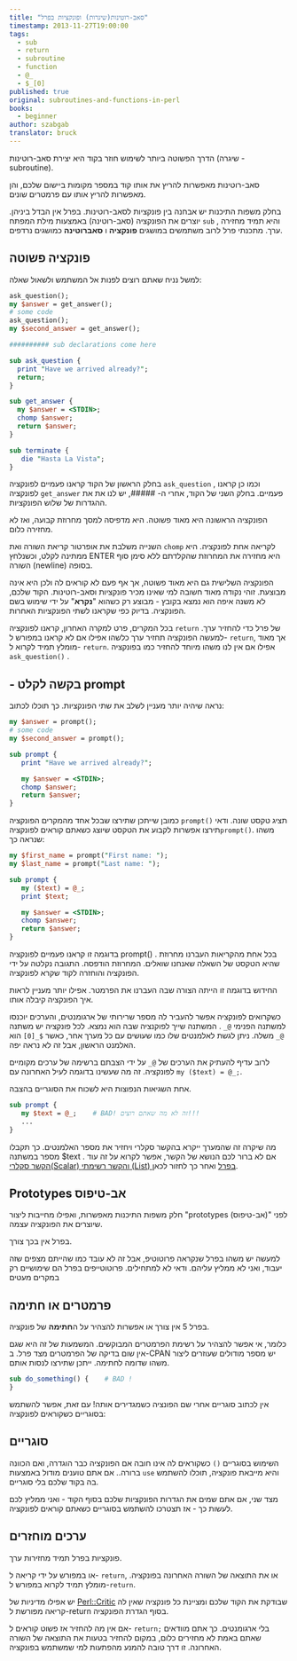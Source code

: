 ```yaml
---
title: "סאב-רוטינות(שיגרות) ופונקציות בפרל"
timestamp: 2013-11-27T19:00:00
tags:
  - sub
  - return
  - subroutine
  - function
  - @_
  - $_[0]
published: true
original: subroutines-and-functions-in-perl
books:
  - beginner
author: szabgab
translator: bruck
---
```



הדרך הפשוטה ביותר לשימוש חוזר בקוד היא יצירת סאב-רוטינות (שיגרה - subroutine).

סאב-רוטינות מאפשרות להריץ את אותו קוד במספר מקומות ביישום שלכם, והן מאפשרות להריץ אותו עם פרמטרים שונים.


בחלק משפות התיכנות יש אבחנה בין פונקציות לסאב-רוטינות.
בפרל אין הבדל ביניהן. יוצרים את הפונקציה (סאב-רוטינה) באמצעות מילת המפתח `sub` ,
והיא תמיד מחזירה ערך. מתכנתי פרל לרוב משתמשים במושגים
<b>פונקציה</b> ו <b>סאברוטינה</b> כמושגים נרדפים.

## פונקציה פשוטה

למשל נניח שאתם רוצים לפנות אל המשתמש ולשאול שאלה:

```perl
ask_question();
my $answer = get_answer();
# some code
ask_question();
my $second_answer = get_answer();

########## sub declarations come here

sub ask_question {
  print "Have we arrived already?";
  return;
}

sub get_answer {
  my $answer = <STDIN>;
  chomp $answer;
  return $answer;
}

sub terminate {
   die "Hasta La Vista";
}
```

בחלק הראשון של הקוד קראנו פעמיים לפונקציה  `ask_question` ,
וכמו כן קראנו לפונקציה `get_answer` פעמיים. בחלק השני של הקוד, אחרי ה-
 #####, יש לנו את את ההגדרות של שלוש הפונקציות.

הפונקציה הראשונה היא מאוד פשוטה. היא מדפיסה למסך מחרוזת קבועה, ואז לא מחזירה כלום.

השנייה משלבת את אופרטור קריאת השורה ואת  `chomp` לקריאה אחת לפונקציה.
היא ממתינה לקלט, וכשנלחץ ENTER היא מחזירה את המחרוזת שהקלדתם ללא סימן סוף השורה (newline) בסופה.

הפונקציה השלישית גם היא מאוד פשוטה, אך אף פעם לא קוראים לה ולכן היא אינה מבוצעת. זוהי נקודה מאוד חשובה למי שאינו מכיר פונקציות וסאב-רוטינות. הקוד שלכם, לא משנה איפה הוא נמצא בקובץ - מבוצע רק כשהוא  "<b>נקרא</b>" על ידי שימוש בשם הפונקציה.
בדיוק כפי שקראנו לשתי הפונקציות האחרות.


בכל המקרים, פרט למקרה האחרון, קראנו לפונקציה `return` של פרל כדי להחזיר ערך. למעשה הפונקציה תחזיר ערך כלשהו אפילו אם לא קראנו במפורש ל- `return`, אך מאוד מומלץ תמיד לקרוא ל-
`return`. אפילו אם אין לנו משהו מיוחד להחזיר כמו בפונקציה `ask_question()` .

##  - בקשה לקלט prompt

נראה שיהיה יותר מעניין לשלב את שתי הפונקציות. כך תוכלו לכתוב:

```perl
my $answer = prompt();
# some code
my $second_answer = prompt();

sub prompt {
   print "Have we arrived already?";

   my $answer = <STDIN>;
   chomp $answer;
   return $answer;
}
```

כמובן שייתכן שתירצו שבכל אחד מהמקרים הפונקציה  `prompt()` תציג טקסט שונה.
 ודאי תירצו אפשרות לקבוע את הטקסט שיוצג כשאתם קוראים לפונקציה`prompt()`. משהו שנראה כך:

```perl
my $first_name = prompt("First name: ");
my $last_name = prompt("Last name: ");

sub prompt {
   my ($text) = @_;
   print $text;

   my $answer = <STDIN>;
   chomp $answer;
   return $answer;
}
```

בדוגמה זו קראנו פעמיים לפונקציה prompt() .
בכל אחת מהקריאות העברנו מחרוזת שהיא הטקסט של השאלה שאנחנו שואלים. המחרוזת הודפסה. התגובה נקלטה על ידי הפונקציה והוחזרה לקוד שקרא לפונקציה.

החידוש בדוגמה זו הייתה הצורה שבה העברנו את הפרמטר.
אפילו יותר מעניין לראות איך הפונקציה קיבלה אותו.

כשקרואים לפונקציה אפשר להעביר לה מספר שרירותי של ארגומנטים, והערכים יוכנסו למשתנה הפנימי `@_` . המשתנה שייך לפוקנציה שבה הוא נמצא. לכל פונקציה יש משתנה  `@_` משלה.
ניתן לגשת לאלמנטים שלו כמו שעושים עם כל מערך אחר, כאשר `$_[0]`
הוא האלמנט הראשון, אבל זה לא נראה יפה.

לרוב עדיף להעתיק את הערכים של  `@_` על ידי הצבתם ברשימה של ערכים מקומיים לפונקציה. זה מה שעשינו בדוגמה לעיל האחרונה עם 
 `my ($text) = @_;`.

אחת השגיאות הנפוצות היא לשכוח את הסוגריים בהצבה.

```perl
sub prompt {
   my $text = @_;    # BAD! זה לא מה שאתם רוצים!!!
   ...
}
```

מה שיקרה זה שהמערך ייקרא בהקשר סקלרי ויחזיר את מספר האלמנטים. כך תקבלו מספר במשתנה  $text .
אם לא ברור לכם הנושא של הקשר, אפשר לקרוא על זה עוד 
[הקשר סקלרי(Scalar) והקשר רשימתי (List) בפרל](/scalar-and-list-context-in-perl)
ואחר כך לחזור לכאן.

## Prototypes אב-טיפוס

חלק משפות התיכנות מאפשרות, ואפילו מחייבות ליצור  "prototypes (אב-טיפוס)" לפני שיוצרים את הפונקציה עצמה.

בפרל אין בכך צורך.

למעשה יש משהו בפרל שנקראה פרוטוטיפ, אבל זה לא עובד כמו שהייתם מצפים שזה יעבוד, ואני לא ממליץ עליהם.
ודאי לא למתחילים.
פרוטוטייפים בפרל הם שימושיים רק במקרים מעטים

## פרמטרים או חתימה

בפרל 5 אין צורך או אפשרות להצהיר על  ה<b>חתימה</b> של פונקציה. 

כלומר, אי אפשר להצהיר על רשימת הפרמטרים המבוקשים. המשמעות של זה היא שגם אין שום בדיקה של הפרמטרים מצד פרל.
ב-CPAN יש מספר מודולים שעוזרים ליצור משהו שדומה לחתימה.
ייתכן שתירצו לנסות אותם.

```perl
sub do_something() {    # BAD !
}
```

אין לכתוב סוגריים אחרי שם הפונציה כשמגדירים אותה! עם זאת, אפשר להשתמש בסוגריים כשקוראים לפונקציה:

## סוגריים

השימוש בסוגריים `()` כשקוראים לה אינו חובה אם הפונקציה כבר הוגדרה, ואם הכוונה ברורה..
אם אתם טוענים מודול באמצעות `use` והיא מייבאת פונקציה, תוכלו להשתמש בה בקוד שלכם בלי סוגריים.

מצד שני, אם אתם שמים את הגדרות הפונקציות שלכם בסוף הקוד - ואני ממליץ לכם לעשות כך - אז תצטרכו להשתמש בסוגריים כשאתם קוראים לפונקציה.

## ערכים מוחזרים

פונקציות בפרל תמיד מחזירות ערך.

או במפורש על ידי קריאה ל- `return`, או את התוצאה של השורה האחרונה בפונקציה.
מומלץ תמיד לקרוא במפורש ל-`return`.

יש אפילו מדיניות של  [Perl::Critic](http://perlcritic.com/) שבודקת את הקוד שלכם ומציינת כל פונקציה שאין לה קריאה מפורשת ל-return בסוף הגדרת הפונקציה.

אם אין מה להחזיר אז פשוט קוראים ל- `return;` בלי ארגומנטים.
כך אתם מוודאים שאתם באמת לא מחזירים כלום, במקום להחזיר בטעות את התוצאה של השורה האחרונה. זו דרך טובה להמנע מהפתעות למי שמשתמש בפונקציה.


